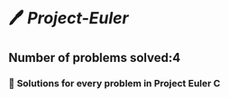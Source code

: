 # :pen: *Project-Euler*
##   Number of problems solved:4
### :paperclip: **Solutions for every problem in Project Euler C**


